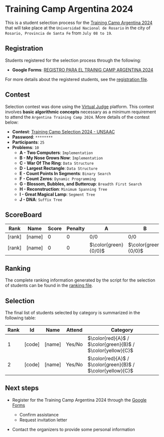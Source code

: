 # Training Camp Argentina 2024

This is a student selection process for the [Training Camp Argentina 2024](https://www.pc-arg.com/tc-arg/more_info) that will take place at the `Universidad Nacional de Rosario` in the city of `Rosario, Provincia de Santa Fe` from `July 08 to 19`.

## Registration

Students registered for the selection process through the following:

- **Google Forms**: [REGISTRO PARA EL TRAINIG CAMP ARGENTINA 2024](https://docs.google.com/forms/d/1DBvFgVbH2CUVbbrm9XBCr9KXbFA4eMBG2294ybBhEmk/edit#responses)

For more details about the registered students, see the [registration file](registration).

## Contest

Selection contest was done using the [Virtual Judge](https://vjudge.net/) platform. This contest involves **basic algorithmic concepts** necessary as a minimum requirement to attend the `Argentina Training Camp 2024`. More details of the contest below:

- **Contest**: [Training Camp Selection 2024 - UNSAAC](https://vjudge.net/contest/627547)
- **Password**: `********`
- **Participants**: `25`
- **Problems**: `10`
  - **A - Two Computers**: `Implementation`
  - **B - My Nose Grows Now**: `Implementation`
  - **C - War Of The Ring**: `Data Structure`
  - **D - Largest Rectangle**: `Data Structure`
  - **E - Count Points In Segments**: `Binary Search`
  - **F - Count Zeros**: `Dynamic Programming`
  - **G - Blossom, Bubbles, and Buttercup**: `Breadth First Search`
  - **H - Reconstruction**: `Minimum Spanning Tree`
  - **I - Great Magical Lamp**: `Segment Tree`
  - **J - DNA**: `Suffix Tree`

## ScoreBoard
| Rank | Name | Score| Penalty | A | B | C | D | E | F | G | H | I | J |
| - | - | - | - | - | - | - | - | - | - | - | - | - | - |
| [rank] | [name] | 0 | 0 | 0/0 | 0/0 | 0/0 | 0/0 | 0/0 | 0/0 | 0/0 | 0/0 | 0/0 | 0/0 |
| [rank] | [name] | 0 | 0 | $\color{green}{0/0}$ | $\color{green}{0/0}$ | $\color{green}{0/0}$ | $\color{green}{0/0}$ | $\color{green}{0/0}$ | $\color{green}{0/0}$ | $\color{green}{0/0}$ | $\color{green}{0/0}$ | $\color{green}{0/0}$ | $\color{red}{0/0}$ |

## Ranking

The complete ranking information generated by the script for the selection of students can be found in the [ranking file](ranking).

## Selection

The final list of students selected by category is summarized in the following table:

| Rank | Id | Name | Attend | Category |
| - | - | - | - | - |
| 1 | [code] | [name] | Yes/No | $\color{red}{A}$ / $\color{green}{B}$ / $\color{yellow}{C}$ |
| 2 | [code] | [name] | Yes/No | $\color{red}{A}$ / $\color{green}{B}$ / $\color{yellow}{C}$ |

## Next steps
- Register for the Training Camp Argentina 2024 through the [Google Forms](https://docs.google.com/forms/d/e/1FAIpQLSdLZTFTqlv4tptvv-tZQtWJkfWPlHRk6thsUQUUmtC8Hm4lDw/viewform)
  - Confirm assistance
  - Request invitation letter

- Contact the organizers to provide some personal information